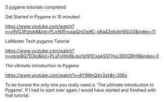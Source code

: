 
3 pygame tutorials completed 

Get Started in Pygame in 10 minutes!

https://www.youtube.com/watch?v=y9VG3Pztok8&list=PLjcN1EyupaQmZw8C-q6a4Zekidxf8SUj3&index=11

LeMaster Tech pygame Tutorial 

https://www.youtube.com/watch?v=ygopBQ7D3ig&list=PLsFyHm8kJsx1g191CspASSTHuLDEXZRH9&index=3

The ultimate introduction to Pygame

https://www.youtube.com/watch?v=AY9MnQ4x3zk&t=306s

To be honest the only one you really need is 'The ultimate introduction to Pygame'. If I had to start over again I would have started and finished with that tutorial. 
